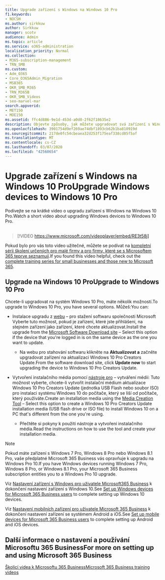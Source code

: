 ```yaml
---
title: Upgrade zařízení s Windows na Windows 10 Pro
f1.keywords:
- NOCSH
ms.author: sirkkuw
author: Sirkkuw
manager: scotv
audience: Admin
ms.topic: article
ms.service: o365-administration
localization_priority: Normal
ms.collection:
- M365-subscription-management
- TRN_SMB
ms.custom:
- Adm_O365
- Core_O365Admin_Migration
- MSB365
- OKR_SMB_M365
- TRN_M365B
- OKR_SMB_Videos
- seo-marvel-mar
search.appverid:
- MET150
- MOE150
ms.assetid: ffc4d886-9e1d-453d-a0d0-2f62f18635e2
description: Objevte způsoby, jak můžete upgradovat svá zařízení s Windows na Windows 10 Pro a využívat pokročilejší funkce zabezpečení a firemní sítě.
ms.openlocfilehash: 3901754d9ef269ae74dbf1893cb62b1ba810919d
ms.sourcegitcommit: 217de0fc54cbeaea32d253f175eaf338cd85f5af
ms.translationtype: MT
ms.contentlocale: cs-CZ
ms.lasthandoff: 03/07/2020
ms.locfileid: "42560654"
---
```

# <a name="upgrade-windows-devices-to-windows-10-pro"></a><span data-ttu-id="b5311-103">Upgrade zařízení s Windows na Windows 10 Pro</span><span class="sxs-lookup"><span data-stu-id="b5311-103">Upgrade Windows devices to Windows 10 Pro</span></span>

<span data-ttu-id="b5311-104">Podívejte se na krátké video o upgradu zařízení s Windows na Windows 10 Pro.</span><span class="sxs-lookup"><span data-stu-id="b5311-104">Watch a short video about upgrading Windows devices to Windows 10 Pro.</span></span><br><br>

> [!VIDEO https://www.microsoft.com/videoplayer/embed/RE3t58j] 

<span data-ttu-id="b5311-105">Pokud bylo pro vás toto video užitečné, můžete se podívat na [kompletní sérii školení určených pro malé firmy a pro firmy, které se s Microsoftem 365 teprve seznamují](https://support.office.com/article/6ab4bbcd-79cf-4000-a0bd-d42ce4d12816).</span><span class="sxs-lookup"><span data-stu-id="b5311-105">If you found this video helpful, check out the [complete training series for small businesses and those new to Microsoft 365](https://support.office.com/article/6ab4bbcd-79cf-4000-a0bd-d42ce4d12816).</span></span>

## <a name="upgrade-to-windows-10-pro"></a><span data-ttu-id="b5311-106">Upgrade na Windows 10 Pro</span><span class="sxs-lookup"><span data-stu-id="b5311-106">Upgrade to Windows 10 Pro</span></span>
  
<span data-ttu-id="b5311-107">Chcete-li upgradovat na systém Windows 10 Pro, máte několik možností.</span><span class="sxs-lookup"><span data-stu-id="b5311-107">To upgrade to Windows 10 Pro, you have several options.</span></span> <span data-ttu-id="b5311-108">Můžeš:</span><span class="sxs-lookup"><span data-stu-id="b5311-108">You can:</span></span>
    
- <span data-ttu-id="b5311-109">Instalace upgradu z [webu](https://go.microsoft.com/fwlink/?LinkID=836951 ) &ndash; pro stažení softwaru společnosti Microsoft Vyberte tuto možnost, pokud je zařízení, které jste přihlášeni, na stejném zařízení jako zařízení, které chcete aktualizovat.</span><span class="sxs-lookup"><span data-stu-id="b5311-109">Install the upgrade from the [Microsoft Software Download site](https://go.microsoft.com/fwlink/?LinkID=836951 ) &ndash; Select this option if the device that you're logged in is on the same device as the one you want to update.</span></span> 

    - <span data-ttu-id="b5311-110">Na webu pro stahování softwaru klikněte na **Aktualizovat a** začněte upgradovat zařízení na aktualizaci Windows 10 Pro Creators Update.</span><span class="sxs-lookup"><span data-stu-id="b5311-110">From the software download site, click **Update now** to start upgrading the device to Windows 10 Pro Creators Update.</span></span> 
    
- <span data-ttu-id="b5311-111">Vytvoření instalačního média pomocí [nástroje pro](https://go.microsoft.com/fwlink/?LinkID=836960) &ndash; vytváření médií: Tuto možnost vyberte, chcete-li vytvořit instalační médium aktualizace Windows 10 Pro Creators Update (jednotka USB Flash nebo soubor ISO) pro instalaci systému Windows 10 do počítače, který se liší od počítače, který používáte.</span><span class="sxs-lookup"><span data-stu-id="b5311-111">Create an installation media using the [Media Creation Tool](https://go.microsoft.com/fwlink/?LinkID=836960) &ndash; Select this option to create a Windows 10 Pro Creators Update installation media (USB flash drive or ISO file) to install Windows 10 on a PC that's different from the one you're using.</span></span>

    - <span data-ttu-id="b5311-112">Přečtěte si pokyny k použití nástroje a vytvoření instalačního média.</span><span class="sxs-lookup"><span data-stu-id="b5311-112">Read the instructions on how to use the tool and create your installation media.</span></span> 

> [!NOTE]
> <span data-ttu-id="b5311-113">Pokud máte zařízení s Windows 7 Pro, Windows 8 Pro nebo Windows 8.1 Pro, vaše předplatné Microsoft 365 Business vás opravňuje k upgradu na Windows Pro 10.</span><span class="sxs-lookup"><span data-stu-id="b5311-113">If you have Windows devices running Windows 7 Pro, Windows 8 Pro, or Windows 8.1 Pro, your Microsoft 365 Business subscription entitles you to a Windows Pro 10 upgrade.</span></span>
    
<span data-ttu-id="b5311-114">Viz [Nastavení zařízení s Windows pro uživatele Microsoft365 Business](set-up-windows-devices.md) k dokončení nastavení zařízení s Windows 10.</span><span class="sxs-lookup"><span data-stu-id="b5311-114">See [Set up Windows devices for Microsoft 365 Business users](set-up-windows-devices.md) to complete setting up Windows 10 devices.</span></span> 
  
<span data-ttu-id="b5311-115">Viz [Nastavení mobilních zařízení pro uživatele Microsoft 365 Business](set-up-mobile-devices.md) k dokončení nastavení zařízení se systémem Android a iOS.</span><span class="sxs-lookup"><span data-stu-id="b5311-115">See [Set up mobile devices for Microsoft 365 Business users](set-up-mobile-devices.md) to complete setting up Android and iOS devices.</span></span> 
  
## <a name="for-more-on-setting-up-and-using-microsoft-365-business"></a><span data-ttu-id="b5311-116">Další informace o nastavení a používání Microsoftu 365 Business</span><span class="sxs-lookup"><span data-stu-id="b5311-116">For more on setting up and using Microsoft 365 Business</span></span>

[<span data-ttu-id="b5311-117">Školicí videa k Microsoftu 365 Business</span><span class="sxs-lookup"><span data-stu-id="b5311-117">Microsoft 365 Business training videos</span></span>](https://support.office.com/article/6ab4bbcd-79cf-4000-a0bd-d42ce4d12816)

